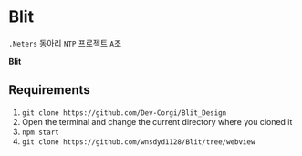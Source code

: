# Blit

`.Neters` 동아리 `NTP` 프로젝트 `A`조

**Blit**

## Requirements

1. `git clone https://github.com/Dev-Corgi/Blit_Design`
2.  Open the terminal and change the current directory where you cloned it
3. `npm start`
4. `git clone https://github.com/wnsdyd1128/Blit/tree/webview`

